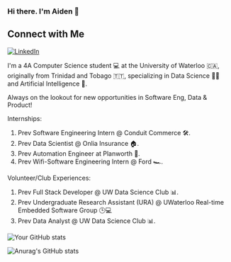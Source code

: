 ### Hi there. I'm Aiden 👋 

## Connect with Me
[![LinkedIn](https://img.shields.io/badge/LinkedIn-Profile-blue)](https://www.linkedin.com/in/aiden-ramgoolam-34598a23a/)


I'm a 4A Computer Science student 💻 at the University of Waterloo 🇨🇦, originally from Trinidad and Tobago 🇹🇹, specializing in Data Science 👨‍💻 and Artificial Intelligence 🤖. 

Always on the lookout for new opportunities in Software Eng, Data & Product!


Internships:
1. Prev Software Engineering Intern @ Conduit Commerce 🛠️.
2. Prev Data Scientist @ Onlia Insurance 🏠.
3. Prev Automation Engineer at Planworth 📜.
4. Prev Wifi-Software Engineering Intern @ Ford 🏎️.


Volunteer/Club Experiences:
1. Prev Full Stack Developer @ UW Data Science Club 📊.
2. Prev Undergraduate Research Assistant (URA) @ UWaterloo Real-time Embedded Software Group 🕒💻 
3. Prev Data Analyst @ UW Data Science Club 📊.



![Your GitHub stats](https://github-readme-stats.vercel.app/api/top-langs/?username=AidenAR)

![Anurag's GitHub stats](https://github-readme-stats.vercel.app/api?username=AidenAR&hide=contribs,prs,issues,stars&hide_rank=true)
